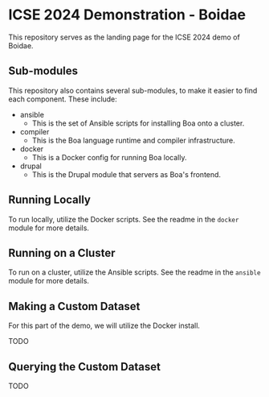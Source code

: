 # ICSE 2024 Demonstration - Boidae

This repository serves as the landing page for the ICSE 2024 demo of Boidae.

## Sub-modules

This repository also contains several sub-modules, to make it easier to find
each component.  These include:

- ansible
  - This is the set of Ansible scripts for installing Boa onto a cluster.
- compiler
  - This is the Boa language runtime and compiler infrastructure.
- docker
  - This is a Docker config for running Boa locally.
- drupal
  - This is the Drupal module that servers as Boa's frontend.

## Running Locally

To run locally, utilize the Docker scripts.  See the readme in the `docker`
module for more details.

## Running on a Cluster

To run on a cluster, utilize the Ansible scripts.  See the readme in the
`ansible` module for more details.

## Making a Custom Dataset

For this part of the demo, we will utilize the Docker install.

TODO

## Querying the Custom Dataset

TODO
